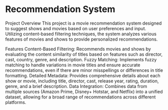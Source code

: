 # Recommendation System
Project Overview
This project is a movie recommendation system designed to suggest shows and movies based on user preferences and input. Utilizing content-based filtering techniques, the system analyzes various features of movies and shows to provide personalized recommendations.

Features
Content-Based Filtering: Recommends movies and shows by evaluating the content similarity of titles based on features such as director, cast, country, genre, and description.
Fuzzy Matching: Implements fuzzy matching to handle variations in movie titles and ensure accurate recommendations, even if there are minor misspellings or differences in title formatting.
Detailed Metadata: Provides comprehensive details about each show or movie, including title, director, cast, release year, rating, duration, genre, and a brief description.
Data Integration: Combines data from multiple sources (Amazon Prime, Disney+ Hotstar, and Netflix) into a unified dataset, allowing for a broad range of recommendations across different platforms.
